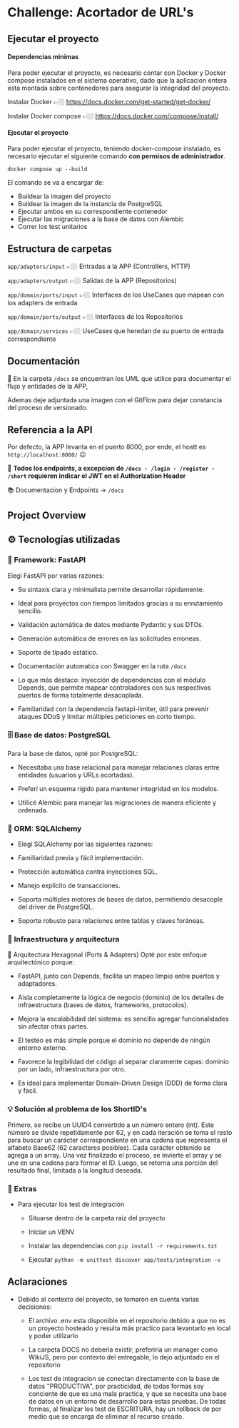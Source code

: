 
# Challenge: Acortador de URL's

## Ejecutar el proyecto

#### Dependencias minimas

Para poder ejecutar el proyecto, es necesario contar con Docker y Docker compose instalados en el sistema operativo, dado que la aplicacion entera esta montada sobre contenedores para asegurar la integridad del proyecto. 

Instalar Docker 👉🏼 https://docs.docker.com/get-started/get-docker/

Instalar Docker compose 👉🏼 https://docs.docker.com/compose/install/

#### Ejecutar el proyecto

Para poder ejecutar el proyecto, teniendo docker-compose instalado, es necesario ejecutar el siguiente comando **con permisos de administrador**.

`docker compose up --build`

El comando se va a encargar de:

- Buildear la imagen del proyecto
- Buildear la imagen de la instancia de PostgreSQL
- Ejecutar ambos en su correspondiente contenedor
- Ejecutar las migraciones a la base de datos con Alembic
- Correr los test unitarios

## Estructura de carpetas

`app/adapters/input` 👉🏼 Entradas a la APP (Controllers, HTTP)

`app/adapters/output` 👉🏼 Salidas de la APP (Repositorios)

`app/domain/ports/input` 👉🏼 Interfaces de los UseCases que mapean con los adapters de entrada

`app/domain/ports/output` 👉🏼 Interfaces de los Repositorios

`app/domain/services` 👉🏼 UseCases que heredan de su puerto de entrada correspondiente

## Documentación

📖 En la carpeta `/docs` se encuentran los UML que utilice para documentar el flujo y entidades de la APP,

Ademas deje adjuntada una imagen con el GitFlow para dejar constancia del proceso de versionado.


## Referencia a la API

Por defecto, la APP levanta en el puerto 8000, por ende, el hostt es `http://localhost:8000/` 😉

📖 **Todos los endpoints, a excepcion de `/docs - /login - /register - /short` requieren indicar el JWT en el Authorization Header**

📚 Documentacion y Endpoints -> `/docs` 

## Project Overview

## ⚙ Tecnologías utilizadas
### 🧠 Framework: FastAPI
Elegí FastAPI por varias razones:

- Su sintaxis clara y minimalista permite desarrollar rápidamente.

- Ideal para proyectos con tiempos limitados gracias a su enrutamiento sencillo.

- Validación automática de datos mediante Pydantic y sus DTOs.

- Generación automática de errores en las solicitudes erroneas.

- Soporte de tipado estático.

- Documentación automatica con Swagger en la ruta `/docs`

- Lo que más destaco: inyección de dependencias con el módulo Depends, que permite mapear controladores con sus respectivos puertos de forma totalmente desacoplada.

- Familiaridad con la dependencia fastapi-limiter, útil para prevenir ataques DDoS y limitar múltiples peticiones en corto tiempo.

### 🗄️ Base de datos: PostgreSQL
Para la base de datos, opté por PostgreSQL:

- Necesitaba una base relacional para manejar relaciones claras entre entidades (usuarios y URLs acortadas).

- Preferí un esquema rígido para mantener integridad en los modelos.

- Utilicé Alembic para manejar las migraciones de manera eficiente y ordenada.

### 🔄 ORM: SQLAlchemy
- Elegí SQLAlchemy por las siguientes razones:

- Familiaridad previa y fácil implementación.

- Protección automática contra inyecciones SQL.

- Manejo explícito de transacciones.

- Soporta múltiples motores de bases de datos, permitiendo desacople del driver de PostgreSQL.

- Soporte robusto para relaciones entre tablas y claves foráneas.

### 🧱 Infraestructura y arquitectura
🧩 Arquitectura Hexagonal (Ports & Adapters)
Opté por este enfoque arquitectónico porque:

- FastAPI, junto con Depends, facilita un mapeo limpio entre puertos y adaptadores.

- Aisla completamente la lógica de negocio (dominio) de los detalles de infraestructura (bases de datos, frameworks, protocolos).

- Mejora la escalabilidad del sistema: es sencillo agregar funcionalidades sin afectar otras partes.

- El testeo es más simple porque el dominio no depende de ningún entorno externo.

- Favorece la legibilidad del código al separar claramente capas: dominio por un lado, infraestructura por otro.

- Es ideal para implementar Domain-Driven Design (DDD) de forma clara y facil.

### 💡 Solución al problema de los ShortID's

Primero, se recibe un UUID4 convertido a un número entero (int). Este número se divide repetidamente por 62, y en
cada iteración se toma el resto para buscar un carácter correspondiente en una cadena que representa el alfabeto Base62 (62 caracteres posibles).
Cada carácter obtenido se agrega a un array. Una vez finalizado el proceso, se invierte el array y se une en una cadena para formar
el ID. Luego, se retorna una porción del resultado final, limitada a la longitud deseada.

### 🔄 Extras

- Para ejecutar los test de integración

    - Situarse dentro de la carpeta raiz del proyecto

    - Iniciar un VENV

    - Instalar las dependencias con `pip install -r requirements.txt`

    - Ejecutar `python -m unittest discover app/tests/integration -v`

## Aclaraciones

- Debido al contexto del proyecto, se tomaron en cuenta varias decisiones:

    - El archivo .env esta disponible en el repositorio debido a que no es un proyecto hosteado 
    y resulta más practico para levantarlo en local y poder utilizarlo

    - La carpeta DOCS no deberia existir, preferiria un manager como WikiJS, pero por contexto del entregable,
    lo dejo adjuntado en el repositorio

    - Los test de integracion se conectan directamente con la base de datos "PRODUCTIVA", por practicidad,
    de todas formas soy conciente de que es una mala practica, y que se necesita una base de datos en un entorno
    de desarrollo para estas pruebas. De todas formas, al finalizar los test de ESCRITURA, hay un rollback de por medio
    que se encarga de eliminar el recurso creado.



